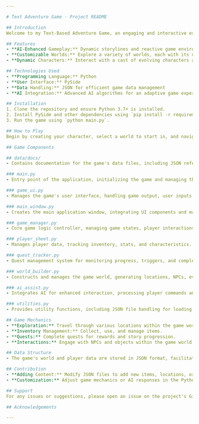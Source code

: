 ```yaml
---

# Text Adventure Game - Project README

## Introduction
Welcome to my Text-Based Adventure Game, an engaging and interactive experience where your choices shape the narrative. Enhanced with AI, this game offers a unique journey through a world of mystery and challenges, featuring exploration, interaction with objects and NPCs, and solving puzzles or completing quests.

## Features
- **AI-Enhanced Gameplay:** Dynamic storylines and reactive game environments powered by OpenAI's GPT model, allowing for natural language understanding and creative storytelling.
- **Customizable Worlds:** Explore a variety of worlds, each with its unique set of challenges and story elements.
- **Dynamic Characters:** Interact with a cast of evolving characters and engage with NPCs within the game world.

## Technologies Used
- **Programming Language:** Python
- **User Interface:** PySide
- **Data Handling:** JSON for efficient game data management
- **AI Integration:** Advanced AI algorithms for an adaptive game experience

## Installation
1. Clone the repository and ensure Python 3.7+ is installed.
2. Install PySide and other dependencies using `pip install -r requirements.txt`.
3. Run the game using `python main.py`.

## How to Play
Begin by creating your character, select a world to start in, and navigate the game using intuitive text commands. Engage with the game using text commands, with the AI assistant interpreting your inputs for immersive interactions.

## Game Components

## data/docs/
- Contains documentation for the game's data files, including JSON references and AI Assist class reference.

### main.py
- Entry point of the application, initializing the game and managing the main loop.

### game_ui.py
- Manages the game's user interface, handling game output, user inputs, and UI updates.

### main_window.py
- Creates the main application window, integrating UI components and managing events.

### game_manager.py
- Core game logic controller, managing game states, player interactions, and progression.

### player_sheet.py
- Manages player data, tracking inventory, stats, and characteristics.

### quest_tracker.py
- Quest management system for monitoring progress, triggers, and completions.

### world_builder.py
- Constructs and manages the game world, generating locations, NPCs, events, and handling interactions.

### ai_assist.py
- Integrates AI for enhanced interaction, processing player commands and providing dynamic responses.

### utilities.py
- Provides utility functions, including JSON file handling for loading and saving game data.

## Game Mechanics
- **Exploration:** Travel through various locations within the game world.
- **Inventory Management:** Collect, use, and manage items.
- **Quests:** Complete quests for rewards and story progression.
- **Interactions:** Engage with NPCs and objects within the game world.

## Data Structure
- The game's world and player data are stored in JSON format, facilitating easy modification and expansion.

## Contribution
- **Adding Content:** Modify JSON files to add new items, locations, or quests.
- **Customization:** Adjust game mechanics or AI responses in the Python files as needed.

## Support
For any issues or suggestions, please open an issue on the project's GitHub page.

## Acknowledgements

---
```


